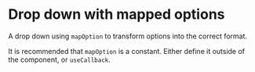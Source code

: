 # Drop down with mapped options

A drop down using `mapOption` to transform options into the correct format.

It is recommended that `mapOption` is a constant.  Either define it outside of the component,
or `useCallback`.
